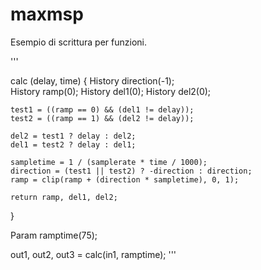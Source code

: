 # maxmsp
Esempio di scrittura per funzioni.

'''

calc (delay, time)
{
	History direction(-1);	
	History ramp(0);
	History del1(0);
	History del2(0);
	 
	test1 = ((ramp == 0) && (del1 != delay));
	test2 = ((ramp == 1) && (del2 != delay));
	
	del2 = test1 ? delay : del2;
	del1 = test2 ? delay : del1;
	
	sampletime = 1 / (samplerate * time / 1000);
	direction = (test1 || test2) ? -direction : direction;
	ramp = clip(ramp + (direction * sampletime), 0, 1);
	
	return ramp, del1, del2;
}

Param ramptime(75);

out1, out2, out3 = calc(in1, ramptime);
'''
